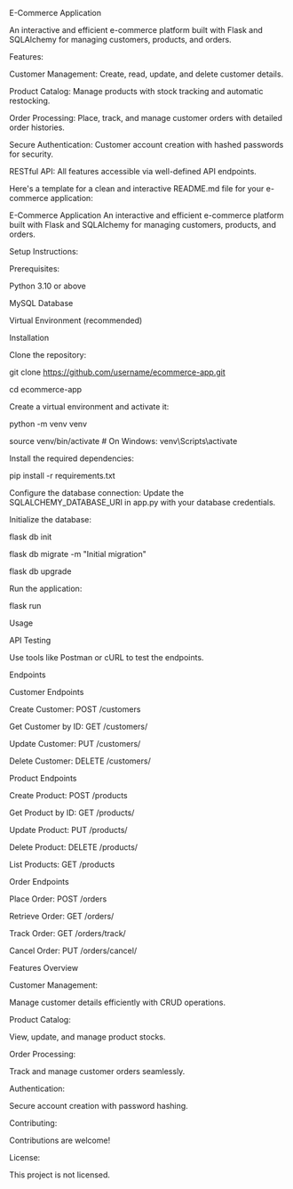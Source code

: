 E-Commerce Application

An interactive and efficient e-commerce platform built with Flask and SQLAlchemy for managing customers, products, and orders.

Features:

Customer Management: Create, read, update, and delete customer details.

Product Catalog: Manage products with stock tracking and automatic restocking.

Order Processing: Place, track, and manage customer orders with detailed order histories.

Secure Authentication: Customer account creation with hashed passwords for security.

RESTful API: All features accessible via well-defined API endpoints.


Here's a template for a clean and interactive README.md file for your e-commerce application:

E-Commerce Application
An interactive and efficient e-commerce platform built with Flask and SQLAlchemy for managing customers, products, and orders.


Setup Instructions:

Prerequisites:

Python 3.10 or above

MySQL Database

Virtual Environment (recommended)



Installation

Clone the repository:

git clone https://github.com/username/ecommerce-app.git

cd ecommerce-app

Create a virtual environment and activate it:

python -m venv venv

source venv/bin/activate  # On Windows: venv\Scripts\activate

Install the required dependencies:

pip install -r requirements.txt

Configure the database connection: Update the SQLALCHEMY_DATABASE_URI in app.py with your database credentials.

Initialize the database:

flask db init

flask db migrate -m "Initial migration"

flask db upgrade

Run the application:

flask run

Usage

API Testing

Use tools like Postman or cURL to test the endpoints.


Endpoints

Customer Endpoints

Create Customer: POST /customers

Get Customer by ID: GET /customers/<id>

Update Customer: PUT /customers/<id>

Delete Customer: DELETE /customers/<id>

Product Endpoints

Create Product: POST /products

Get Product by ID: GET /products/<id>

Update Product: PUT /products/<id>

Delete Product: DELETE /products/<id>

List Products: GET /products

Order Endpoints

Place Order: POST /orders

Retrieve Order: GET /orders/<id>

Track Order: GET /orders/track/<id>

Cancel Order: PUT /orders/cancel/<id>



Features Overview

Customer Management:

Manage customer details efficiently with CRUD operations.


Product Catalog:

View, update, and manage product stocks.


Order Processing:

Track and manage customer orders seamlessly.


Authentication:

Secure account creation with password hashing.


Contributing:

Contributions are welcome!


License:

This project is not licensed.
